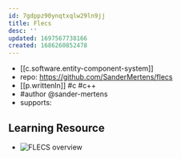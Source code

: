 ```yaml
---
id: 7gdppz90ynqtxqlw29ln9jj
title: Flecs
desc: ''
updated: 1697567738166
created: 1686260852478
---
```


- [[c.software.entity-component-system]]
- repo: https://github.com/SanderMertens/flecs
- [[p.writtenIn]] #c #c++ 
- #author @sander-mertens
- supports: 

## Learning Resource

- ![FLECS overview](https://github.com/SanderMertens/flecs/raw/master/docs/img/flecs-quickstart-overview.png)